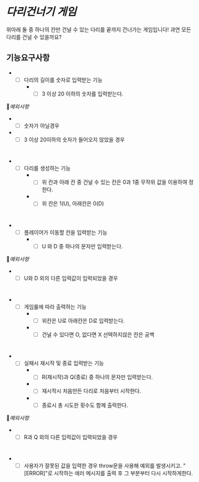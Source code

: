 # *다리건너기 게임*

위아래 둘 중 하나의 칸만 건널 수 있는 다리를 끝까지 건너가는 게임입니다! 과연 모든 다리를 건널 수 있을까요? 

## 기능요구사항

- -[ ] 다리의 길이를 숫자로 입력받는 기능 
    - -[ ] 3 이상 20 이하의 숫자를 입력받는다.

🚨*예외사항*   
- -[ ] 숫자가 아닐경우 
- -[ ] 3 이상 20이하의 숫자가 들어오지 않았을 경우
#

- -[ ] 다리를 생성하는 기능 
    - -[ ] 위 칸과 아래 칸 중 건널 수 있는 칸은 0과 1중 무작위 값을 이용하여 정한다.    
    - -[ ] 위 칸은 1(U), 아래칸은 0(D)
#
- -[ ] 플레이어가 이동할 칸을 입력받는 기능
    - -[ ] U 와 D 중 하나의 문자만 입력받는다.   

🚨*예외사항*   
- -[ ] U와 D 외의 다른 입력값이 입력되었을 경우 
#
- -[ ] 게임룰에 따라 출력하는 기능 
    - -[ ] 위칸은 U로 아래칸은 D로 입력받는다.
    - -[ ] 건널 수 있다면 O, 없다면 X 선택하지않은 칸은 공백     
#
- -[ ] 실패시 재시작 및 종료 입력받는 기능 
    - -[ ] R(재시작)과 Q(종료) 중 하나의 문자만 입력받는다.
    - -[ ] 재시작시 처음만든 다리로 처음부터 시작한다.
    - -[ ] 종료시 총 시도한 횟수도 함께 출력한다.   

🚨*예외사항*   
- -[ ] R과 Q 외의 다른 입력값이 입력되었을 경우 
#
- -[ ] 사용자가 잘못된 값을 입력한 경우 throw문을 사용해 예외를 발생시키고. "[ERROR]"로 시작하는 에러 메시지를 출력 후 그 부분부터 다시 시작하게한다.